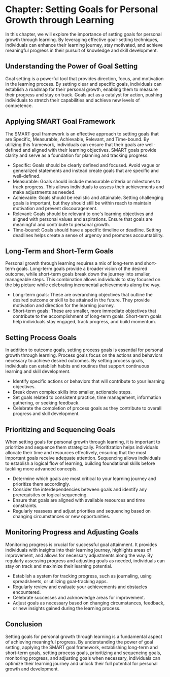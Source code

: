 Chapter: Setting Goals for Personal Growth through Learning
===========================================================

In this chapter, we will explore the importance of setting goals for personal growth through learning. By leveraging effective goal-setting techniques, individuals can enhance their learning journey, stay motivated, and achieve meaningful progress in their pursuit of knowledge and skill development.

Understanding the Power of Goal Setting
---------------------------------------

Goal setting is a powerful tool that provides direction, focus, and motivation in the learning process. By setting clear and specific goals, individuals can establish a roadmap for their personal growth, enabling them to measure their progress and stay on track. Goals act as a catalyst for action, pushing individuals to stretch their capabilities and achieve new levels of competence.

Applying SMART Goal Framework
-----------------------------

The SMART goal framework is an effective approach to setting goals that are Specific, Measurable, Achievable, Relevant, and Time-bound. By utilizing this framework, individuals can ensure that their goals are well-defined and aligned with their learning objectives. SMART goals provide clarity and serve as a foundation for planning and tracking progress.

* Specific: Goals should be clearly defined and focused. Avoid vague or generalized statements and instead create goals that are specific and well-defined.
* Measurable: Goals should include measurable criteria or milestones to track progress. This allows individuals to assess their achievements and make adjustments as needed.
* Achievable: Goals should be realistic and attainable. Setting challenging goals is important, but they should still be within reach to maintain motivation and prevent discouragement.
* Relevant: Goals should be relevant to one's learning objectives and aligned with personal values and aspirations. Ensure that goals are meaningful and contribute to personal growth.
* Time-bound: Goals should have a specific timeline or deadline. Setting deadlines helps create a sense of urgency and promotes accountability.

Long-Term and Short-Term Goals
------------------------------

Personal growth through learning requires a mix of long-term and short-term goals. Long-term goals provide a broader vision of the desired outcome, while short-term goals break down the journey into smaller, manageable steps. This combination allows individuals to stay focused on the big picture while celebrating incremental achievements along the way.

* Long-term goals: These are overarching objectives that outline the desired outcome or skill to be attained in the future. They provide motivation and direction for the learning journey.
* Short-term goals: These are smaller, more immediate objectives that contribute to the accomplishment of long-term goals. Short-term goals help individuals stay engaged, track progress, and build momentum.

Setting Process Goals
---------------------

In addition to outcome goals, setting process goals is essential for personal growth through learning. Process goals focus on the actions and behaviors necessary to achieve desired outcomes. By setting process goals, individuals can establish habits and routines that support continuous learning and skill development.

* Identify specific actions or behaviors that will contribute to your learning objectives.
* Break down complex skills into smaller, actionable steps.
* Set goals related to consistent practice, time management, information gathering, or seeking feedback.
* Celebrate the completion of process goals as they contribute to overall progress and skill development.

Prioritizing and Sequencing Goals
---------------------------------

When setting goals for personal growth through learning, it is important to prioritize and sequence them strategically. Prioritization helps individuals allocate their time and resources effectively, ensuring that the most important goals receive adequate attention. Sequencing allows individuals to establish a logical flow of learning, building foundational skills before tackling more advanced concepts.

* Determine which goals are most critical to your learning journey and prioritize them accordingly.
* Consider the interdependencies between goals and identify any prerequisites or logical sequencing.
* Ensure that goals are aligned with available resources and time constraints.
* Regularly reassess and adjust priorities and sequencing based on changing circumstances or new opportunities.

Monitoring Progress and Adjusting Goals
---------------------------------------

Monitoring progress is crucial for successful goal attainment. It provides individuals with insights into their learning journey, highlights areas of improvement, and allows for necessary adjustments along the way. By regularly assessing progress and adjusting goals as needed, individuals can stay on track and maximize their learning potential.

* Establish a system for tracking progress, such as journaling, using spreadsheets, or utilizing goal-tracking apps.
* Regularly review and evaluate your achievements and obstacles encountered.
* Celebrate successes and acknowledge areas for improvement.
* Adjust goals as necessary based on changing circumstances, feedback, or new insights gained during the learning process.

Conclusion
----------

Setting goals for personal growth through learning is a fundamental aspect of achieving meaningful progress. By understanding the power of goal setting, applying the SMART goal framework, establishing long-term and short-term goals, setting process goals, prioritizing and sequencing goals, monitoring progress, and adjusting goals when necessary, individuals can optimize their learning journey and unlock their full potential for personal growth and development.
